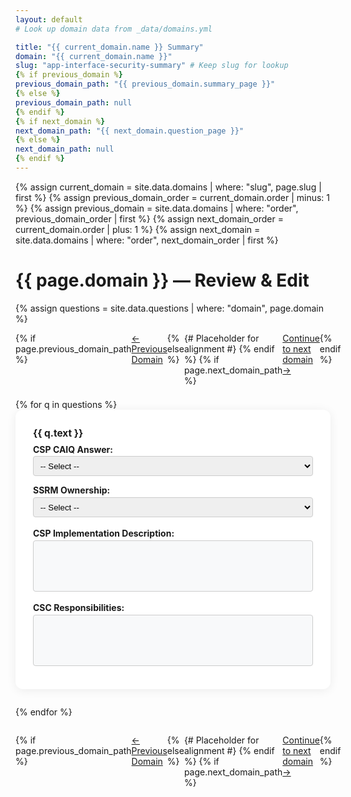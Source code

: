 ```yaml
---
layout: default
# Look up domain data from _data/domains.yml

title: "{{ current_domain.name }} Summary"
domain: "{{ current_domain.name }}"
slug: "app-interface-security-summary" # Keep slug for lookup
{% if previous_domain %}
previous_domain_path: "{{ previous_domain.summary_page }}"
{% else %}
previous_domain_path: null
{% endif %}
{% if next_domain %}
next_domain_path: "{{ next_domain.question_page }}"
{% else %}
next_domain_path: null
{% endif %}
---
```


{% assign current_domain = site.data.domains | where: "slug", page.slug | first %}
{% assign previous_domain_order = current_domain.order | minus: 1 %}
{% assign previous_domain = site.data.domains | where: "order", previous_domain_order | first %}
{% assign next_domain_order = current_domain.order | plus: 1 %}
{% assign next_domain = site.data.domains | where: "order", next_domain_order | first %}

# {{ page.domain }} — Review & Edit

{% assign questions = site.data.questions | where: "domain", page.domain %}

<div style="max-width: 700px; margin: 0 auto;">
  <div style="display: flex; justify-content: space-between; margin-bottom: 1.5em;">
    {% if page.previous_domain_path %}
      <a href="{{ page.previous_domain_path | relative_url }}" class="btn btn-secondary">← Previous Domain</a>
    {% else %}
      <span style="width: 100px;"></span> {# Placeholder for alignment #}
    {% endif %}
    {% if page.next_domain_path %}
      <a href="{{ page.next_domain_path | relative_url }}" class="btn btn-primary">Continue to next domain →</a>
    {% endif %}
  </div>
  <div id="{{ page.slug }}">
    {% for q in questions %}
    <div class="summary-question-block" data-storage-key="{{ q.storage_key }}" style="background:#fff;border-radius:12px;box-shadow:0 2px 16px rgba(0,0,0,0.07);padding:2em 2em 1.5em 2em; margin-bottom: 2em;">
      <div style="font-size:1.1em;font-weight:bold;margin-bottom:0.5em;">{{ q.text }}</div>
      <div style="display:flex;gap:1em;margin-bottom:1.2em;flex-wrap:wrap;">
        <div style="flex:1 1 220px;min-width:220px;">
          <label style="font-weight:bold;" for="caiq-answer-{{ q.storage_key }}">CSP CAIQ Answer:</label><br>
          <select id="caiq-answer-{{ q.storage_key }}" class="caiq-answer" style="width:100%;padding:0.5em;border-radius:4px;border:1px solid #ccc;margin-top:0.2em;">
            <option value="">-- Select --</option>
            <option>Yes</option>
            <option>No</option>
            <option>Not Applicable</option>
          </select>
        </div>
        <div style="flex:1 1 220px;min-width:220px;">
          <label style="font-weight:bold;" for="ssrm-ownership-{{ q.storage_key }}">SSRM Ownership:</label><br>
          <select id="ssrm-ownership-{{ q.storage_key }}" class="ssrm-ownership" style="width:100%;padding:0.5em;border-radius:4px;border:1px solid #ccc;margin-top:0.2em;">
            <option value="">-- Select --</option>
            <option>CSP-owned</option>
            <option>CSC-owned</option>
            <option>3rd-party outsourced</option>
            <option>Shared CSP and CSC</option>
            <option>Shared CSP and 3rd party</option>
          </select>
        </div>
      </div>
      <div style="margin-bottom:1.2em;">
        <label style="font-weight:bold;" for="csp-impl-desc-{{ q.storage_key }}">CSP Implementation Description:</label>
        <div id="csp-impl-desc-{{ q.storage_key }}" class="csp-impl-desc" style="background:#f8f9fa;border:1px solid #ccc;border-radius:4px;min-height:80px;margin-top:0.2em;"></div>
      </div>
      <div style="margin-bottom:1.2em;">
        <label style="font-weight:bold;" for="csc-resp-{{ q.storage_key }}">CSC Responsibilities:</label>
        <div id="csc-resp-{{ q.storage_key }}" class="csc-resp" style="background:#f8f9fa;border:1px solid #ccc;border-radius:4px;min-height:80px;margin-top:0.2em;"></div>
      </div>
    </div>
    {% endfor %}
  </div>

  <div style="display: flex; justify-content: space-between; margin-top: 2em;">
    {% if page.previous_domain_path %}
      <a href="{{ page.previous_domain_path | relative_url }}" class="btn btn-secondary">← Previous Domain</a>
    {% else %}
       <span style="width: 100px;"></span> {# Placeholder for alignment #}
    {% endif %}
    {% if page.next_domain_path %}
      <a href="{{ page.next_domain_path | relative_url }}" class="btn btn-primary">Continue to next domain →</a>
    {% endif %}
  </div>
</div>

<!-- Toast Notification -->
<div id="toast-saved" style="display:none; position:fixed; z-index:9999; right:24px; bottom:24px; background:#28a745; color:#fff; padding:0.9em 1.5em; border-radius:8px; font-weight:bold; box-shadow:0 2px 8px rgba(0,0,0,0.12); font-size:1.1em; transition:opacity 0.3s;">Saved!</div>

<!-- Quill.js CDN -->
<link href="https://cdn.quilljs.com/1.3.6/quill.bubble.css" rel="stylesheet">
<script src="https://cdn.quilljs.com/1.3.6/quill.min.js"></script>
<script>
function showToast() {
  const toast = document.getElementById('toast-saved');
  toast.style.display = 'block';
  toast.style.opacity = '1';
  setTimeout(() => {
    toast.style.opacity = '0';
    setTimeout(() => { toast.style.display = 'none'; }, 300);
  }, 1200);
}

function saveAnswers(storageKey, answerSel, ownerSel, quillCSP, quillCSC) {
  const data = { ...JSON.parse(localStorage.getItem(storageKey) || '{}') };
  if (answerSel) data.caiqAnswer = answerSel.value;
  if (ownerSel) data.ssrmOwnership = ownerSel.value;
  if (quillCSP) data.cspImpl = quillCSP.root.innerHTML;
  if (quCSC) data.cscResp = quillCSC.root.innerHTML;
  localStorage.setItem(storageKey, JSON.stringify(data));
  showToast(); // Only show toast on successful save
}

function loadAnswers(storageKey, answerSel, ownerSel, quillCSP, quillCSC) {
  const data = JSON.parse(localStorage.getItem(storageKey) || '{}');
  if (data.caiqAnswer && answerSel) answerSel.value = data.caiqAnswer;
  if (data.ssrmOwnership && ownerSel) ownerSel.value = data.ssrmOwnership;
  if (data.cspImpl && quillCSP) quillCSP.root.innerHTML = data.cspImpl;
  if (data.cscResp && quillCSC) quillCSC.root.innerHTML = data.cscResp;
}

document.addEventListener('DOMContentLoaded', function() {
  document.querySelectorAll('.summary-question-block').forEach(block => {
    const storageKey = block.getAttribute('data-storage-key');
    const answerSel = block.querySelector('.caiq-answer');
    const ownerSel = block.querySelector('.ssrm-ownership');
    const cspDiv = block.querySelector('.csp-impl-desc');
    const cscDiv = block.querySelector('.csc-resp');

    // Initialize Quill editors only if the elements exist
    let quillCSP = null;
    if (cspDiv) {
        quillCSP = new Quill(cspDiv, {
            theme: 'bubble',
            placeholder: 'Describe the implementation...',
            modules: { toolbar: [ ['bold', 'italic', 'underline'], ['link'], [{ 'list': 'ordered'}, { 'list': 'bullet' }] ] }
        });
        quillCSP.root.addEventListener('blur', () => saveAnswers(storageKey, answerSel, ownerSel, quillCSP, quillCSC));
    }

    let quillCSC = null;
    if (cscDiv) {
        quillCSC = new Quill(cscDiv, {
            theme: 'bubble',
            placeholder: 'Describe the responsibilities...',
            modules: { toolbar: [ ['bold', 'italic', 'underline'], ['link'], [{ 'list': 'ordered'}, { 'list': 'bullet' }] ] }
        });
        quillCSC.root.addEventListener('blur', () => saveAnswers(storageKey, answerSel, ownerSel, quillCSP, quillCSC));
    }

    // Load saved answers
    loadAnswers(storageKey, answerSel, ownerSel, quillCSP, quillCSC);

    // Save on change for selects
    if (answerSel) answerSel.addEventListener('change', () => saveAnswers(storageKey, answerSel, ownerSel, quillCSP, quillCSC));
    if (ownerSel) ownerSel.addEventListener('change', () => saveAnswers(storageKey, answerSel, ownerSel, quillCSP, quillCSC));

  });
});
</script> 